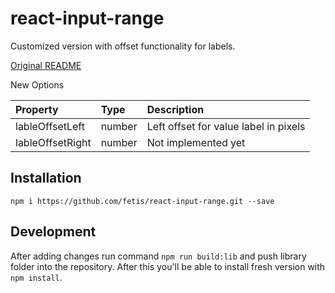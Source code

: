 # react-input-range

Customized version with offset functionality for labels.

[Original README](https://github.com/davidchin/react-input-range)

New Options

Property                | Type                               | Description
:-----------------------|:-----------------------------------|:----------------------------------
lableOffsetLeft         |number                              |Left offset for value label in pixels
lableOffsetRight        |number                              |Not implemented yet


## Installation
`npm i https://github.com/fetis/react-input-range.git --save`

## Development
After adding changes run command `npm run build:lib` and push library folder into the
repository. After this you'll be able to install fresh version with `npm install`.
